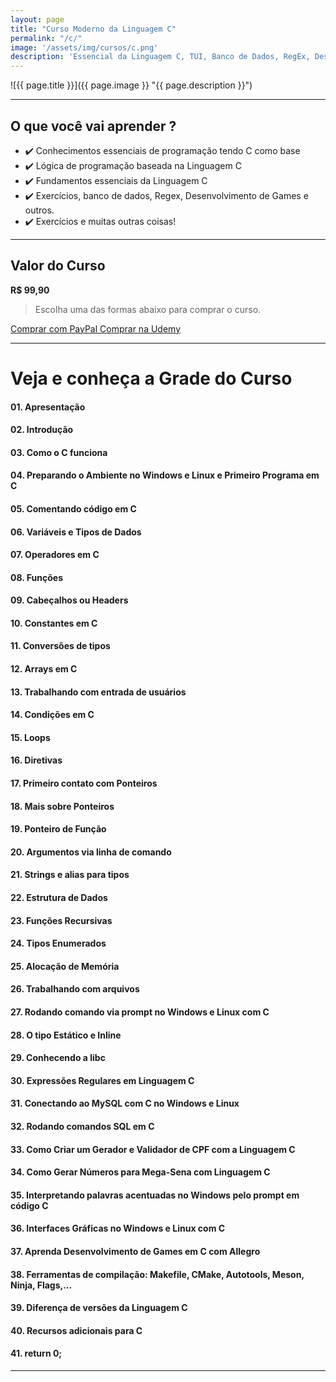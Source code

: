 ```yaml
---
layout: page
title: "Curso Moderno da Linguagem C"
permalink: "/c/"
image: '/assets/img/cursos/c.png'
description: 'Essencial da Linguagem C, TUI, Banco de Dados, RegEx, Desenvolvimento de Games, Ponteiros, Structs, Exercícios e muito mais!'
---
```


![{{ page.title }}]({{ page.image }} "{{ page.description }}")

---

## O que você vai aprender ? 
+ ✔️  Conhecimentos essenciais de programação tendo C como base
+ ✔️  Lógica de programação baseada na Linguagem C
+ ✔️  Fundamentos essenciais da Linguagem C
+ ✔️  Exercícios, banco de dados, Regex, Desenvolvimento de Games e outros.
+ ✔️  Exercícios e muitas outras coisas!

<!--
---

## Vídeo de apresentação
<iframe width="1253" height="705" src="https://www.youtube.com/embed/VIDEO" title="YouTube video player" frameborder="0" allow="accelerometer; autoplay; clipboard-write; encrypted-media; gyroscope; picture-in-picture" allowfullscreen></iframe>
-->

---

## Valor do Curso
**R$ 99,90**
> Escolha uma das formas abaixo para comprar o curso.

<a href="https://cutt.ly/ClangTR" class="btn btn-lg btn-info btn-block my-2 py-3">
  <i class="fab fa-paypal"></i> Comprar com PayPal
</a>

<a href="https://cutt.ly/ClangUD" class="btn btn-lg btn-danger btn-block my-2 py-3" aria-disabled="true">
  <i class="fas fa-graduation-cap"></i> Comprar na Udemy
</a>

---

# Veja e conheça a Grade do Curso
#### 01. Apresentação
#### 02. Introdução
#### 03. Como o C funciona
#### 04. Preparando o Ambiente no Windows e Linux e Primeiro Programa em C
#### 05. Comentando código em C
#### 06. Variáveis e Tipos de Dados
#### 07. Operadores em C
#### 08. Funções
#### 09. Cabeçalhos ou Headers
#### 10. Constantes em C
#### 11. Conversões de tipos
#### 12. Arrays em C
#### 13. Trabalhando com entrada de usuários
#### 14. Condições em C
#### 15. Loops
#### 16. Diretivas
#### 17. Primeiro contato com Ponteiros
#### 18. Mais sobre Ponteiros
#### 19. Ponteiro de Função
#### 20. Argumentos via linha de comando
#### 21. Strings e alias para tipos
#### 22. Estrutura de Dados
#### 23. Funções Recursivas
#### 24. Tipos Enumerados
#### 25. Alocação de Memória
#### 26. Trabalhando com arquivos
#### 27. Rodando comando via prompt no Windows e Linux com C
#### 28. O tipo Estático e Inline
#### 29. Conhecendo a libc
#### 30. Expressões Regulares em Linguagem C
#### 31. Conectando ao MySQL com C no Windows e Linux
#### 32. Rodando comandos SQL em C
#### 33. Como Criar um Gerador e Validador de CPF com a Linguagem C
#### 34. Como Gerar Números para Mega-Sena com Linguagem C
#### 35. Interpretando palavras acentuadas no Windows pelo prompt em código C
#### 36. Interfaces Gráficas no Windows e Linux com C
#### 37. Aprenda Desenvolvimento de Games em C com Allegro
#### 38. Ferramentas de compilação: Makefile, CMake, Autotools, Meson, Ninja, Flags,...
#### 39. Diferença de versões da Linguagem C
#### 40. Recursos adicionais para C
#### 41. return 0;

---

